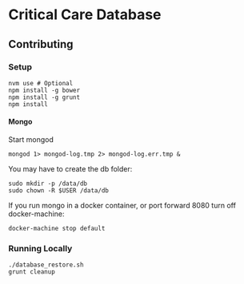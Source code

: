 # Critical Care Database

## Contributing

### Setup
```
nvm use # Optional
npm install -g bower
npm install -g grunt
npm install
```

#### Mongo
Start mongod
```
mongod 1> mongod-log.tmp 2> mongod-log.err.tmp &
```

You may have to create the db folder:
```
sudo mkdir -p /data/db
sudo chown -R $USER /data/db
```

If you run mongo in a docker container, or port forward 8080 turn off docker-machine:
```
docker-machine stop default
```


### Running Locally
```
./database_restore.sh
grunt cleanup
```
